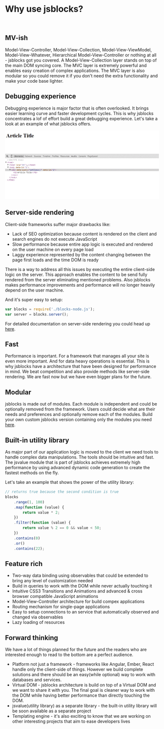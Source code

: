 # Why use jsblocks?

<br />

## MV-ish

Model-View-Controller, Model-View-Collection, Model-View-ViewModel, Model-View-Whatever, Hierarchical Model-View-Controller or nothing at all - jsblocks got you covered.
A Model-View-Collection layer stands on top of the main DOM syncing core. The MVC layer is extremely powerful and enables easy creation of complex applications.
The MVC layer is also modular so you could remove it if you don't need the extra functionality and make your code base lighter.

## Debugging experience

Debugging experience is major factor that is often overlooked.
It brings easier learning curve and faster development cycles.
This is why jsblocks concentrates a lof of effort build a great debugging experience.
Let's take a look at an example of what jsblocks offers.

![debugging experience gif](/img/debugging.gif)

## Server-side rendering

Client-side frameworks suffer major drawbacks like:
 * Lack of SEO optimization because content is rendered on the client and search engines do not execute JavaScript
 * Slow performance because entire app logic is executed and rendered on the user machine on every page load
 * Laggy experience represented by the content changing between the page first loads and the time DOM is ready

There is a way to address all this issues by executing the entire client-side logic on the server.
This approach enables the content to be send fully rendered from the server eliminating mentioned problems.
Also jsblocks makes performance improvements and performance will no longer heavily depend on the user machine.

And it's super easy to setup:

```javascript
var blocks = require('./blocks-node.js');
var server = blocks.server();
```

For detailed documentation on server-side rendering you could head up [here](../introduction/server-side-rendering.md).

## Fast

Performance is important. For a framework that manages all your site is even more important.
And for data heavy operations is essential. This is why jsblocks have a architecture that have been designed for
performance in mind. We beat competition and also provide methods like server-side rendering.
We are fast now but we have even bigger plans for the future.

## Modular

jsblocks is made out of modules. Each module is independent and could be optionally removed from the framework.
Users could decide what are their needs and preferences and optionally remove each of the modules.
Build your own custom jsblocks version containing only the modules you need [here](http://jsblocks.com/download#custom-build).

## Built-in utility library

As major part of our application logic is moved to the client we need tools to handle complex data manipulations.
The tools should be intuitive and fast. The jsvalue module that is part of jsblocks achieves extremely high
performance by using advanced dynamic code generation to create the fastest methods on the fly.

Let's take an example that shows the power of the utility library:

```javascript
// returns true because the second condition is true
blocks
    .range(1, 100)
    .map(function (value) {
        return value * 2;
    })
    .filter(function (value) {
        return value % 2 == 0 && value < 50;
    })
    .contains(0)
    .or()
    .contains(22);
```

## Feature rich

 * Two-way data binding using observables that could be extended to bring any level of customization needed
 * Build in queries to work with the DOM while never actually touching it
 * Intuitive CSS3 Transitions and Animations and advanced & cross browser compatible JavaScript animations
 * Model-View-Controller architecture for build compex applications
 * Routing mechanism for single-page applications
 * Easy to setup connections to an service that automatically observed and changed via observables
 * Lazy loading of resources

## Forward thinking

We have a lot of things planned for the future and the readers who are interested enough to read to the bottom
are a perfect audience.
 * Platform not just a framework - frameworks like Angular, Ember, React handle only the client-side of things.
 However we build complete solutions and there should be an easy(while optional) way to work with databases and services.
 * Virtual DOM - jsblocks architecture is build on top of a Virtual DOM and we want to share it with you.
 The final goal is cleaner way to work with the DOM while having better performance than directly touching the DOM.
 * jsvalue(utility library) as a separate library - the built-in utility library will be soon available as a separate project
 * Templating engine - it's also exciting to know that we are working on other interesting projects that aim to ease
 developers lives
